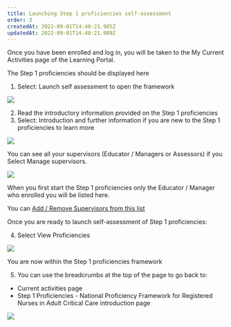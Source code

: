 ```yaml
---
title: Launching Step 1 proficiencies self-assessment
order: 3
createdAt: 2022-09-01T14:40:21.985Z
updatedAt: 2022-09-01T14:40:21.989Z
---
```

​Once you have been enrolled and log in, you will be taken to the My Current Activities page of the Learning Portal.​

The Step 1 proficiencies should be displayed here​

1. Select: Launch self assessment to open the framework

![](/img/le-9-04-Technical.jpg)

2. Read the introductory information provided on the Step 1 proficiencies​
3. Select: Introduction and further information if you are new to the Step 1 proficiencies to learn more​

![](/img/le-01-launching-1.png)

You can see all your supervisors (Educator / Managers or Assessors) if you Select Manage supervisors. ​

![](/img/le-01-launching-2.png)

When you first start the Step 1 proficiencies only the Educator / Manager who enrolled you will be listed here.​

You can [Add / Remove Supervisors from this list](/user-guide/learner/06-confirmation/managing-your-supervisors)

Once you are ready to launch self-assessment of Step 1 proficiencies:​

4. Select View Proficiencies​

![](/img/le-01-launching-3.png)

You are now within the Step 1 proficiencies framework​

5. You can use the breadcrumbs at the top of the page to go back to:​

* Current activities page​
* Step 1 Proficiencies - National Proficiency Framework for Registered Nurses in Adult Critical Care introduction page​

![](/img/le-01-launching-4.png)